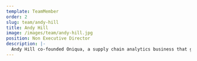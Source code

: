 ```yaml
---
template: TeamMember
order: 2
slug: team/andy-hill
title: Andy Hill
image: /images/team/andy-hill.jpg
position: Non Executive Director
description: |-
  Andy Hill co-founded Oniqua, a supply chain analytics business that grew from a two-person start-up in Australia to become the global leader in spares parts optimisation for asset-intensive industries. Oniqua was acquired by IBM Watson in 2016. Andy is currently an investor and Director of a number of start-ups and is the Regional Director for Corum group - a global Tech M&A firm.
---
```

